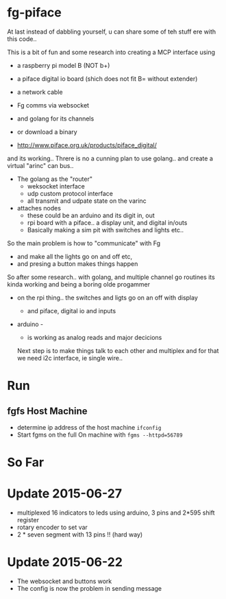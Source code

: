 fg-piface
=========

At last instead of dabbling yourself, u can share some of teh stuff ere with this code..

This is a bit of fun and some research into creating a MCP interface using
- a raspberry pi model B (NOT b+)
- a piface digital io board (shich does not fit B= without extender)
- a network cable
- Fg comms via websocket
- and golang for its channels
- or download a binary

- http://www.piface.org.uk/products/piface_digital/

and its working..
Threre is no a cunning plan to use golang..
and create a virtual "arinc" can bus..
- The golang as the "router"
  - weksocket interface
  - udp custom protocol interface
  - all transmit and udpate state on the varinc
- attaches nodes
  - these could be an arduino and its digit in, out
  - rpi board with a piface.. a display unit, and digital in/outs
  - Basically making a sim pit with switches and lights etc..
  
So the main problem is how to "communicate" with Fg
- and make all the lights go on and off etc,
- and presing a button makes things happen

So after some research..
with golang, and multiple channel go routines
its kinda working and being a boring olde progammer
- on the rpi thing.. the switches and ligts go on an off with display
  - and piface, digital io and inputs
- arduino -
  - is working as analog reads and major decicions
  
  Next step is to make things talk to each other and multiplex
  and for that we need i2c interface, ie single wire..
  
  


Run
==============

fgfs Host Machine
--------------------
- determine ip address of the host machine
  ```ifconfig```
- Start fgms on the full On machine with
  ```fgms --httpd=56789```




So Far
=============================

# Update 2015-06-27
  - multiplexed 16 indicators to leds using arduino, 3 pins and 2*595 shift register
  - rotary encoder to set var
  - 2 * seven segment with 13 pins !! (hard way)

# Update 2015-06-22
- The websocket and buttons work
- The config is now the problem in sending message




